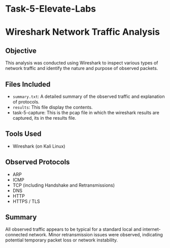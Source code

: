# Task-5-Elevate-Labs
# Wireshark Network Traffic Analysis

## Objective
This analysis was conducted using Wireshark to inspect various types of network traffic and identify the nature and purpose of observed packets.

## Files Included
- `summary.txt`: A detailed summary of the observed traffic and explanation of protocols.
- `results`: This file display the contents.
- task-5-capture: This is the pcap file in which the wireshark results are captured, its in the results file.

## Tools Used
- Wireshark (on Kali Linux)

## Observed Protocols
- ARP
- ICMP
- TCP (including Handshake and Retransmissions)
- DNS
- HTTP
- HTTPS / TLS

## Summary
All observed traffic appears to be typical for a standard local and internet-connected network. Minor retransmission issues were observed, indicating potential temporary packet loss or network instability.
